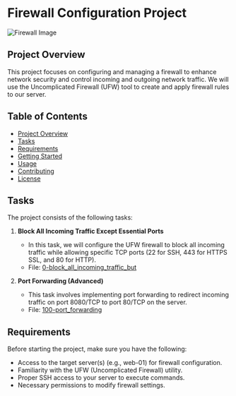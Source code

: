 # Firewall Configuration Project

![Firewall Image](firewall-image.jpg)

## Project Overview

This project focuses on configuring and managing a firewall to enhance network security and control incoming and outgoing network traffic. We will use the Uncomplicated Firewall (UFW) tool to create and apply firewall rules to our server.

## Table of Contents

- [Project Overview](#project-overview)
- [Tasks](#tasks)
- [Requirements](#requirements)
- [Getting Started](#getting-started)
- [Usage](#usage)
- [Contributing](#contributing)
- [License](#license)

## Tasks

The project consists of the following tasks:

1. **Block All Incoming Traffic Except Essential Ports**
   - In this task, we will configure the UFW firewall to block all incoming traffic while allowing specific TCP ports (22 for SSH, 443 for HTTPS SSL, and 80 for HTTP).
   - File: [0-block_all_incoming_traffic_but](./0x13-firewall/0-block_all_incoming_traffic_but)

2. **Port Forwarding (Advanced)**
   - This task involves implementing port forwarding to redirect incoming traffic on port 8080/TCP to port 80/TCP on the server.
   - File: [100-port_forwarding](./0x13-firewall/100-port_forwarding)

## Requirements

Before starting the project, make sure you have the following:

- Access to the target server(s) (e.g., web-01) for firewall configuration.
- Familiarity with the UFW (Uncomplicated Firewall) utility.
- Proper SSH access to your server to execute commands.
- Necessary permissions to modify firewall settings.

